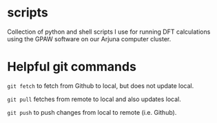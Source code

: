 # scripts
Collection of python and shell scripts I use for running DFT calculations using the GPAW software on our Arjuna computer cluster.

# Helpful git commands
`git fetch` to fetch from Github to local, but does not update local. 

`git pull` fetches from remote to local and also updates local.

`git push` to push changes from local to remote (i.e. Github).
